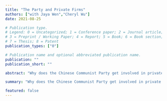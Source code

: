 ```yaml
---
title: "The Party and Private Firms"
authors: ["with Jaya Wen","Cheryl Wu"]
date: 2021-08-25

# Publication type.
# Legend: 0 = Uncategorized; 1 = Conference paper; 2 = Journal article;
# 3 = Preprint / Working Paper; 4 = Report; 5 = Book; 6 = Book section;
# 7 = Thesis; 8 = Patent
publication_types: ["0"]

# Publication name and optional abbreviated publication name.
publication: ""
publication_short: ""

abstract: "Why does the Chinese Communist Party get involved in private firms?"

summary: "Why does the Chinese Communist Party get involved in private firms?"

featured: false
---
```

